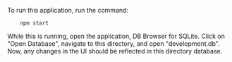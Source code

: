To run this application, run the command:

        npm start

While this is running, open the application, DB Browser for SQLite.  Click on "Open Database", navigate to this directory, and open "development.db".  Now, any changes in the UI should be reflected in this directory database.